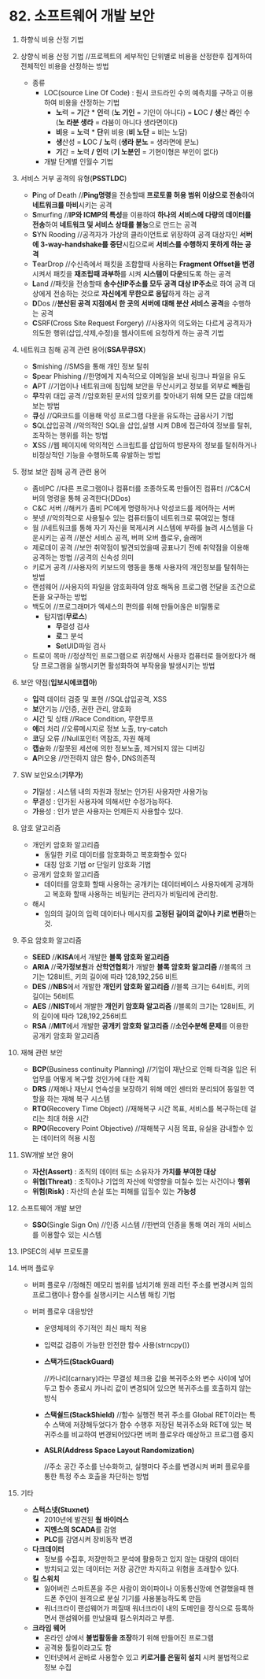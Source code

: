 # 82. 소프트웨어 개발 보안

1. 하향식 비용 산정 기법

2. 상향식 비용 산정 기법
   //프로젝트의 세부적인 단위별로 비용을 산정한후 집계하여 전체적인 비용을 산정하는 방법

   - 종류
     - LOC(source Line Of Code) : 원시 코드라인 수의 예측치를 구하고 이용하여 비용을 산정하는 기법
       - **노**력 = **기**간 * **인**력 (**노 기인** = 기인이 아니다)
         = **L**OC **/** **생**산 **라**인 수 (**노 라분 생라** = 라붐이 아니다 생라면이다)
       - **비**용 = **노**력 * **단**위 비용 (**비 노단** = 비는 노담)
       - **생**산성 = **L**OC **/** **노**력 (**생라 분노** = 생라면에 분노)
       - **기**간 = **노**력 **/** **인**력 (**기 노분인** = 기현이형은 부인이 없다)
     - 개발 단계별 인월수 기법

3. 서비스 거부 공격의 유형(**PSSTLDC**)

   - **P**ing of Death
     //**Ping명령**을 전송할때 **프로토콜 허용 범위 이상으로 전송**하여 **네트워크를 마비**시키는 공격
   - **S**murfing
     //**IP와 ICMP의 특성**을 이용하여 **하나의 서비스에 다량의 데이터를 전송**하여 **네트워크 및 서비스 상태를 불능**으로 만드는 공격
   - **S**YN Rooding
     //공격자가 가상의 클라이언트로 위장하여 공격 대상자인 **서버에 3-way-handshake를 중단**시킴으로써 **서비스를 수행하지 못하게 하는 공격**
   - **T**earDrop
     //수신측에서 패킷을 조합할때 사용하는 **Fragment Offset을 변경** 시켜서 패킷을 **재조립때 과부하**를 시켜 **시스템이 다운**되도록 하는 공격
   - **L**and
     //패킷을 전송할때 **송수신IP주소를 모두 공격 대상 IP주소**로 하여 공격 대상에게 전송하는 것으로 **자신에게 무한으로 응답**하게 하는 공격
   - **D**Dos
     //**분산된 공격 지점에서 한 곳의 서버에 대해 분산 서비스 공격**을 수행하는 공격
   - **C**SRF(Cross Site Request Forgery)
     //사용자의 의도와는 다르게 공격자가 의도한 행위(삽입,삭제,수정)을 웹사이트에 요청하게 하는 공격 기법

4. 네트워크 침해 공격 관련 용어(**SSA무큐SX**)

   - **S**mishing
     //SMS을 통해 개인 정보 탈취
   - **S**pear Phishing
     //한명에게 지속적으로 이메일을 보내 링크나 파일을 유도
   - **A**PT
     //기업이나 네트워크에 침입해 보안을 무산시키고 정보를 외부로 빼돌림
   - **무**작위 대입 공격
     //암호화된 문서의 암호키를 찾아내기 위해 모든 값을 대입해보는 방법
   - **큐**싱
     //QR코드를 이용해 악성 프로그램 다운을 유도하는 금융사기 기법
   - **S**QL삽입공격
     //악의적인 SQL을 삽입,실행 시켜 DB에 접근하여 정보를 탈취,조작하는 행위를 하는 방법
   - **X**SS
     //웹 페이지에 악의적인 스크립트를 삽입하여 방문자의 정보를 탈취하거나 비정상적인 기능을 수행하도록 유발하는 방법

5. 정보 보안 침해 공격 관련 용어

   - 좀비PC 
     //다른 프로그램이나 컴퓨터를 조종하도록 만들어진 컴퓨터
     //C&C서버의 명령을 통해 공격한다(DDos)
   - C&C 서버
     //해커가 좀비 PC에게 명령하거나 악성코드를 제어하는 서버
   - 봇넷
     //악의적으로 사용될수 있는 컴퓨터들이 네트워크로 묶여있는 형태
   - 웜
     //네트워크를 통해 자기 자신을 복제시켜 시스템에 부하를 늘려 시스템을 다운시키는 공격
     //분산 서비스 공격, 버퍼 오버 플로우, 슬래머
   - 제로데이 공격
     //보안 취약점이 발견되었을때 공표나기 전에 취약점을 이용해 공격하는 방법
     //공격의 신속성 의미
   - 키로거 공격
     //사용자의 키보드의 행동을 통해 사용자의 개인정보를 탈취하는 방법
   - 랜섬웨어
     //사용자의 파일을 암호화하여 암호 해독용 프로그램 전달을 조건으로 돈을 요구하는 방법
   - 백도어
     //프로그래머가 엑세스의 편의를 위해 만들어옪은 비밀통로
     - 탐지법(**무로스**)
       - **무**결성 검사
       - **로**그 분석
       - **S**etUID파일 검사
   - 트로이 목마
     //정상적인 프로그램으로 위장해서 사용자 컴퓨터로 들어왔다가 해당 프로그램을 실행시키면 활성화하여 부작용을 발생시키는 방법

6. 보안 약점(**입보시에코캡아**)

   - **입**력 데이터 검증 및 표현
     //SQL삽입공격, XSS
   - **보**안기능
     //인증, 권한 관리, 암호화
   - **시**간 및 상태
     //Race Condition, 무한루프
   - **에**러 처리
     //오류메시지로 정보 노출, try-catch
   - **코**딩 오류
     //Null포인터 역참조, 자원 해제
   - **캡**슐화
     //잘못된 세션에 의한 정보노출, 제거되지 않는 디버깅
   - **A**PI오용
     //안전하지 않은 함수, DNS의존적

7. SW 보안요소(**기무가**)

   - **기**밀성 : 시스템 내의 자원과 정보는 인가된 사용자만 사용가능
   - **무**결성 : 인가된 사용자에 의해서만 수정가능하다.
   - **가**용성 : 인가 받은 사용자는 언제든지 사용할수 있다.

8. 암호 알고리즘

   - 개인키 암호화 알고리즘
     - 동일한 키로 데이터를 암호화하고 복호화할수 있다
     - 대칭 암호 기법 or 단일키 암호화 기법
   - 공개키 암호화 알고리즘
     - 데이터를 암호화 할때 사용하는 공개키는 데이터베이스 사용자에게 공개하고 복호화 할때 사용하는 비밀키는 관리자가 비밀리에 관리함.
   - 해시
     - 임의의 길이의 입력 데이터나 메시지를 **고정된 길이의 값이나 키로 변환**하는것.

9. 주요 암호화 알고리즘

   - **SEED**
     //**KISA**에서 개발한 **블록 암호화 알고리즘**
   - **ARIA**
     //**국가정보원**과 **산학연협회**가 개발한 **블록 암호화 알고리즘**
     //블록의 크기는 128비트, 키의 길이에 따라 128,192,256 비트
   - **DES**
     //**NBS**에서 개발한 **개인키 암호화 알고리즘**
     //블록 크기는 64비트, 키의 길이는  56비트
   - **AES**
     //**NIST**에서 개발한 **개인키 암호화 알고리즘**
     //블록의 크기는 128비트, 키의 길이에 따라 128,192,256비트
   - **RSA**
     //**MIT**에서 개발한 **공개키 암호화 알고리즘**
     //**소인수분해 문제**를 이용한 공개키 암호화 알고리즘

10. 재해 관련 보안

    - **BCP**(Business continuity Planning)
      //기업이 재난으로 인해 타격을 입은 뒤 업무를 어떻게 복구할 것인가에 대한 계획
    - **DRS**
      //재해나 재난시 연속성을 보장하기 위해 메인 센터와 분리되어 동일한 역할을 하는 재해 복구 시스템
    - **RTO**(Recovery Time Object)
      //재해복구 시간 목표, 서비스를 복구하는데 걸리는 최대 허용 시간
    - **RPO**(Recovery Point Objective)
      //재해복구 시점 목표, 유실을 감내할수 있는 데이터의 허용 시점

11. SW개발 보안 용어

    - **자산(Assert)** : 조직의 데이터 또는 소유자가 **가치를 부여한 대상**
    - **위협(Threat)** : 조직이나 기업의 자산에 악영향을 미칠수 있는 사건이나 **행위**
    - **위험(Risk)** : 자산의 손실 또는 피해를 입힐수 있는 **가능성**

12. 소프트웨어 개발 보안

    - **SSO**(Single Sign On)
      //인증 시스템
      //한번의 인증을 통해 여러 개의 서비스를 이용할수 있는 시스템

13. IPSEC의 세부 프로토콜
    

14. 버퍼 플로우

    - 버퍼 플로우
      //정해진 메모리 범위를 넘치기해 원래 리턴 주소를 변경시켜 임의 프로그램이나 함수를 실행시키는 시스템 해킹 기법

    - 버퍼 플로우 대응방안

      - 운영체제의 주기적인 최신 패치 적용

      - 입력값 검증이 가능한 안전한 함수 사용(strncpy())

      - **스택가드(StackGuard)**

        //카나리(carnary)라는 무결성 체크용 값을 복귀주소와 변수 사이에 넣어두고 함수 종료시 카나리 값이 변경되어 있으면 복귀주소를 호출하지 않는 방식

      - **스택쉴드(StackShield)**
        //함수 실행전 복귀 주소를 Global RET이라는 특수 스택에 저장해두었다가 함수 수행후 저장된 복귀주소와 RET에 있는 복귀주소를 비교하여 변경되어있다면 버퍼 플로우라 예상하고 프로그램 중지

      - **ASLR(Address Space Layout Randomization)**

        //주소 공간 주소를 난수화하고, 실행마다 주소를 변경시켜 버퍼 플로우를 통한 특정 주소 호출을 차단하는 방법

15. 기타

    - **스턱스넷(Stuxnet)**
      - 2010년에 발견된 **웜 바이러스**
      - **지멘스의 SCADA**를 감염
      - **PLC**를 감염시켜 장비동작 변경
    - **다크데이터**
      - 정보를 수집후, 저장만하고 분석에 활용하고 있지 않는 대량의 데이터
      - 방치되고 있는 데이터는 저장 공간만 차지하고 위험을 초래할수 있다.
    - **킬 스위치**
      - 잃어버린 스마트폰을 주은 사람이 와이파이나 이동통신망에 연결했을때 핸드폰 주인이 원격으로 분실 기기를 사용불능하도록 만듬
      - 워너크라이 랜섬웨어가 퍼질때 워너크라이 내의 도메인을 정식으로 등록하면서 랜섬웨어를 만났을때 킬스위치라고 부름.
    - **크라임 웨어**
      - 온라인 상에서 **불법활동을 조장**하기 위해 만들어진 프로그램
      - 공격용 툴킬이라고도 함
      - 인터넷에서 곧바로 사용할수 있고 **키로거를 은밀히 설치** 시켜 불법적으로 정보 수집